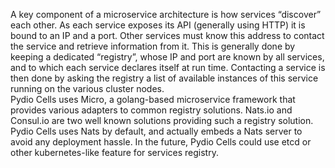 

A key component of a microservice architecture is how services “discover” each other. As each service exposes its API (generally using HTTP) it is bound to an IP and a port. Other services must know this address to contact the service and retrieve information from it. This is generally done by keeping a dedicated “registry”, whose IP and port are known by all services, and to which each service declares itself at run time. Contacting a service is then done by asking the registry a list of available instances of this service running on the various cluster nodes.  
Pydio Cells uses Micro, a golang-based microservice framework that provides various adapters to common registry solutions. Nats.io and Consul.io are two well known solutions providing such a registry solution. Pydio Cells uses Nats by default, and actually embeds a Nats server to avoid any deployment hassle.
In the future, Pydio Cells could use etcd or other kubernetes-like feature for services registry.
